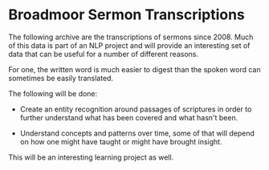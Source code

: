 # Broadmoor Sermon Transcriptions 
The following archive are the transcriptions of sermons since 2008. Much of this data is part of an NLP project and will provide an interesting set of data that can be useful for a number of different reasons. 

For one, the written word is much easier to digest than the spoken word can sometimes be easily translated. 

 The following will be done: 

* Create an entity recognition around passages of scriptures in order to further understand what has been covered and what hasn't been. 

* Understand concepts and patterns over time, some of that will depend on how one might have taught or might have brought insight. 

This will be an interesting learning project as well.